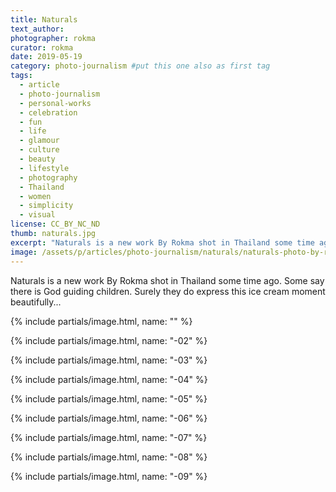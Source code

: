 ```yaml
---
title: Naturals
text_author:
photographer: rokma
curator: rokma
date: 2019-05-19
category: photo-journalism #put this one also as first tag
tags:
  - article
  - photo-journalism
  - personal-works
  - celebration
  - fun
  - life
  - glamour
  - culture
  - beauty
  - lifestyle
  - photography
  - Thailand
  - women
  - simplicity
  - visual
license: CC_BY_NC_ND
thumb: naturals.jpg
excerpt: "Naturals is a new work By Rokma shot in Thailand some time ago. Some say there is God guiding children. Surely they do express this ice cream moment beautifully..."
image: /assets/p/articles/photo-journalism/naturals/naturals-photo-by-rokma.jpg
---
```

Naturals is a new work By Rokma shot in Thailand some time ago. Some say there is God guiding children. Surely they do express this ice cream moment beautifully...

{% include partials/image.html, name: "" %}

{% include partials/image.html, name: "-02" %}

{% include partials/image.html, name: "-03" %}

{% include partials/image.html, name: "-04" %}

{% include partials/image.html, name: "-05" %}

{% include partials/image.html, name: "-06" %}

{% include partials/image.html, name: "-07" %}

{% include partials/image.html, name: "-08" %}

{% include partials/image.html, name: "-09" %}
